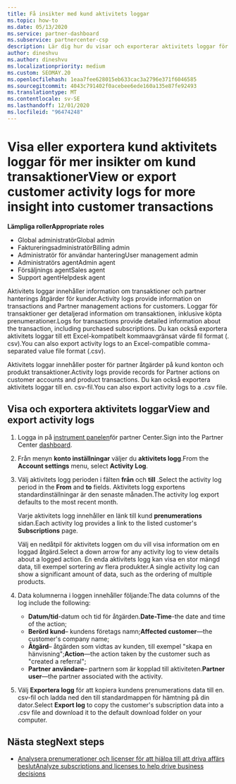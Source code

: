 ```yaml
---
title: Få insikter med kund aktivitets loggar
ms.topic: how-to
ms.date: 05/13/2020
ms.service: partner-dashboard
ms.subservice: partnercenter-csp
description: Lär dig hur du visar och exporterar aktivitets loggar för att få insikt om kund konto transaktioner och andra kund relaterade aktiviteter för partner hantering.
author: dineshvu
ms.author: dineshvu
ms.localizationpriority: medium
ms.custom: SEOMAY.20
ms.openlocfilehash: 1eaa7fee628015eb633cac3a2796e371f6046585
ms.sourcegitcommit: 4043c791402f0acebee6ede160a135e87fe92493
ms.translationtype: MT
ms.contentlocale: sv-SE
ms.lasthandoff: 12/01/2020
ms.locfileid: "96474248"
---
```

# <a name="view-or-export-customer-activity-logs-for-more-insight-into-customer-transactions"></a><span data-ttu-id="0bc40-103">Visa eller exportera kund aktivitets loggar för mer insikter om kund transaktioner</span><span class="sxs-lookup"><span data-stu-id="0bc40-103">View or export customer activity logs for more insight into customer transactions</span></span>

<span data-ttu-id="0bc40-104">**Lämpliga roller**</span><span class="sxs-lookup"><span data-stu-id="0bc40-104">**Appropriate roles**</span></span>

- <span data-ttu-id="0bc40-105">Global administratör</span><span class="sxs-lookup"><span data-stu-id="0bc40-105">Global admin</span></span>
- <span data-ttu-id="0bc40-106">Faktureringsadministratör</span><span class="sxs-lookup"><span data-stu-id="0bc40-106">Billing admin</span></span>
- <span data-ttu-id="0bc40-107">Administratör för användar hantering</span><span class="sxs-lookup"><span data-stu-id="0bc40-107">User management admin</span></span>
- <span data-ttu-id="0bc40-108">Administratörs agent</span><span class="sxs-lookup"><span data-stu-id="0bc40-108">Admin agent</span></span>
- <span data-ttu-id="0bc40-109">Försäljnings agent</span><span class="sxs-lookup"><span data-stu-id="0bc40-109">Sales agent</span></span>
- <span data-ttu-id="0bc40-110">Support agent</span><span class="sxs-lookup"><span data-stu-id="0bc40-110">Helpdesk agent</span></span>

<span data-ttu-id="0bc40-111">Aktivitets loggar innehåller information om transaktioner och partner hanterings åtgärder för kunder.</span><span class="sxs-lookup"><span data-stu-id="0bc40-111">Activity logs provide information on transactions and Partner management actions for customers.</span></span> <span data-ttu-id="0bc40-112">Loggar för transaktioner ger detaljerad information om transaktionen, inklusive köpta prenumerationer.</span><span class="sxs-lookup"><span data-stu-id="0bc40-112">Logs for transactions provide detailed information about the transaction, including purchased subscriptions.</span></span> <span data-ttu-id="0bc40-113">Du kan också exportera aktivitets loggar till ett Excel-kompatibelt kommaavgränsat värde fil format (. csv).</span><span class="sxs-lookup"><span data-stu-id="0bc40-113">You can also export activity logs to an Excel-compatible comma-separated value file format (.csv).</span></span>

<span data-ttu-id="0bc40-114">Aktivitets loggar innehåller poster för partner åtgärder på kund konton och produkt transaktioner.</span><span class="sxs-lookup"><span data-stu-id="0bc40-114">Activity logs provide records for Partner actions on customer accounts and product transactions.</span></span> <span data-ttu-id="0bc40-115">Du kan också exportera aktivitets loggar till en. csv-fil.</span><span class="sxs-lookup"><span data-stu-id="0bc40-115">You can also export activity logs to a .csv file.</span></span>

## <a name="view-and-export-activity-logs"></a><span data-ttu-id="0bc40-116">Visa och exportera aktivitets loggar</span><span class="sxs-lookup"><span data-stu-id="0bc40-116">View and export activity logs</span></span>

1. <span data-ttu-id="0bc40-117">Logga in på [instrument panelen](https://partner.microsoft.com/dashboard)för partner Center.</span><span class="sxs-lookup"><span data-stu-id="0bc40-117">Sign into the Partner Center [dashboard](https://partner.microsoft.com/dashboard).</span></span>

2. <span data-ttu-id="0bc40-118">Från menyn **konto inställningar** väljer du **aktivitets logg**.</span><span class="sxs-lookup"><span data-stu-id="0bc40-118">From the **Account settings** menu, select **Activity Log**.</span></span>

3. <span data-ttu-id="0bc40-119">Välj aktivitets logg perioden i fälten **från** och **till** .</span><span class="sxs-lookup"><span data-stu-id="0bc40-119">Select the activity log period in the **From** and **to** fields.</span></span> <span data-ttu-id="0bc40-120">Aktivitets logg exportens standardinställningar är den senaste månaden.</span><span class="sxs-lookup"><span data-stu-id="0bc40-120">The activity log export defaults to the most recent month.</span></span>

   <span data-ttu-id="0bc40-121">Varje aktivitets logg innehåller en länk till kund **prenumerations** sidan.</span><span class="sxs-lookup"><span data-stu-id="0bc40-121">Each activity log provides a link to the listed customer's **Subscriptions** page.</span></span>

   <span data-ttu-id="0bc40-122">Välj en nedåtpil för aktivitets loggen om du vill visa information om en loggad åtgärd.</span><span class="sxs-lookup"><span data-stu-id="0bc40-122">Select a down arrow for any activity log to view details about a logged action.</span></span> <span data-ttu-id="0bc40-123">En enda aktivitets logg kan visa en stor mängd data, till exempel sortering av flera produkter.</span><span class="sxs-lookup"><span data-stu-id="0bc40-123">A single activity log can show a significant amount of data, such as the ordering of multiple products.</span></span>

4. <span data-ttu-id="0bc40-124">Data kolumnerna i loggen innehåller följande:</span><span class="sxs-lookup"><span data-stu-id="0bc40-124">The data columns of the log include the following:</span></span>
   - <span data-ttu-id="0bc40-125">**Datum/tid**-datum och tid för åtgärden.</span><span class="sxs-lookup"><span data-stu-id="0bc40-125">**Date-Time**-the date and time of the action;</span></span>
   - <span data-ttu-id="0bc40-126">**Berörd kund**– kundens företags namn;</span><span class="sxs-lookup"><span data-stu-id="0bc40-126">**Affected customer**—the customer's company name;</span></span>
   - <span data-ttu-id="0bc40-127">**Åtgärd**– åtgärden som vidtas av kunden, till exempel "skapa en hänvisning";</span><span class="sxs-lookup"><span data-stu-id="0bc40-127">**Action**—the action taken by the customer such as "created a referral";</span></span>
   - <span data-ttu-id="0bc40-128">**Partner användare**– partnern som är kopplad till aktiviteten.</span><span class="sxs-lookup"><span data-stu-id="0bc40-128">**Partner user**—the partner associated with the activity.</span></span>

5. <span data-ttu-id="0bc40-129">Välj **Exportera logg** för att kopiera kundens prenumerations data till en. csv-fil och ladda ned den till standardmappen för hämtning på din dator.</span><span class="sxs-lookup"><span data-stu-id="0bc40-129">Select **Export log** to copy the customer's subscription data into a .csv file and download it to the default download folder on your computer.</span></span>

## <a name="next-steps"></a><span data-ttu-id="0bc40-130">Nästa steg</span><span class="sxs-lookup"><span data-stu-id="0bc40-130">Next steps</span></span>

- [<span data-ttu-id="0bc40-131">Analysera prenumerationer och licenser för att hjälpa till att driva affärs beslut</span><span class="sxs-lookup"><span data-stu-id="0bc40-131">Analyze subscriptions and licenses to help drive business decisions</span></span>](analyze-subscriptions-licenses.md)
